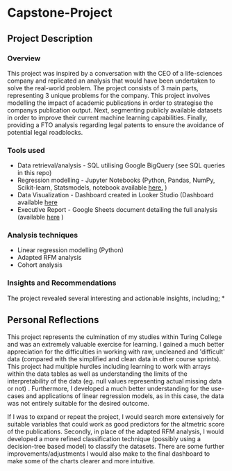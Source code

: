# Capstone-Project

## Project Description

### Overview
This project was inspired by a conversation with the CEO of a life-sciences company and replicated an analysis that would have been undertaken to solve the real-world problem. The project consists of 3 main parts, representing 3 unique problems for the company. This project involves modelling the impact of academic publications in order to strategise the companys publication output. Next, segmenting publicly available datasets  in order to improve their current machine learning capabilities. Finally, providing a FTO analysis regarding legal patents to ensure the avoidance of potential legal roadblocks.

### Tools used
* Data retrieval/analysis - SQL utilising Google BigQuery (see SQL queries in this repo)
* Regression modelling - Jupyter Notebooks (Python, Pandas, NumPy, Scikit-learn, Statsmodels, notebook available [here.](https://github.com/LuMaJe/Capstone-Project/blob/main/Linear%20Regression.ipynb) )
* Data Visualization - Dashboard created in Looker Studio (Dashboard available [here](https://lookerstudio.google.com/reporting/baa2b5b6-02cd-4d18-b77c-8ca0def4ac65)
* Executive Report - Google Sheets document detailing the full analysis (available [here](https://docs.google.com/document/d/1rooEZRaKU_sChj64LyKCyFJB6Yj1hl2n8AsDr7uU8Gg/edit?usp=sharing) )

### Analysis techniques
* Linear regression modelling (Python)
* Adapted RFM analysis
* Cohort analysis

### Insights and Recommendations
The project revealed several interesting and actionable insights, including;
* 

## Personal Reflections
This project represents the culmination of my studies within Turing College and was an extremely valuable exercise for learning. I gained a much better appreciation for the difficulties in working with raw, uncleaned and 'difficult' data (compared with the simplified and clean data in other course sprints). This project had multiple hurdles including learning to work with arrays within the data tables as well as understanding the limits of the interpretability of the data (eg. null values representing actual missing data or not) . Furthermore, I developed a much better understanding for the use-cases and applications of linear regression models, as in this case, the data was not entirely suitable for the desired outcome.

If I was to expand or repeat the project, I would search more extensively for suitable variables that could work as good predictors for the altmetric score of the publications. Secondly, in place of the adapted RFM analysis, I would developed a more refined classification technique (possibly using a decision-tree based model) to classify the datasets. There are some further improvements/adjustments I would also make to the final dashboard to make some of the charts clearer and more intuitive.
